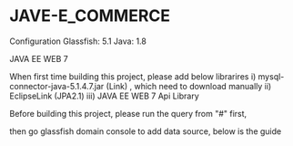 # JAVE-E_COMMERCE

Configuration
Glassfish: 5.1
Java: 1.8

JAVA EE WEB 7

When first time building this project, please add below librarires
i) mysql-connector-java-5.1.4.7.jar (Link) , which need to download manually
ii) EclipseLink (JPA2.1)
iii) JAVA EE WEB 7 Api Library

Before building this project, please run the query from "#" first,

then go glassfish domain console to add data source, below is the guide



